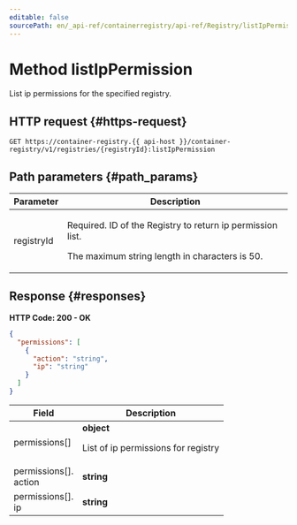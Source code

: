 ```yaml
---
editable: false
sourcePath: en/_api-ref/containerregistry/api-ref/Registry/listIpPermission.md
---
```


# Method listIpPermission
List ip permissions for the specified registry.
 

 
## HTTP request {#https-request}
```
GET https://container-registry.{{ api-host }}/container-registry/v1/registries/{registryId}:listIpPermission
```
 
## Path parameters {#path_params}
 
Parameter | Description
--- | ---
registryId | <p>Required. ID of the Registry to return ip permission list.</p> <p>The maximum string length in characters is 50.</p> 
 
## Response {#responses}
**HTTP Code: 200 - OK**

```json 
{
  "permissions": [
    {
      "action": "string",
      "ip": "string"
    }
  ]
}
```

 
Field | Description
--- | ---
permissions[] | **object**<br><p>List of ip permissions for registry</p> 
permissions[].<br>action | **string**
permissions[].<br>ip | **string**
